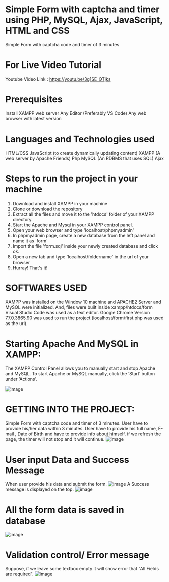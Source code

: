 # Simple Form with captcha and timer using PHP, MySQL, Ajax, JavaScript, HTML and CSS
Simple Form with captcha code and timer of 3 minutes

# For Live Video Tutorial
Youtube Video Link : https://youtu.be/3g1SE_QTjks

# Prerequisites
Install XAMPP web server
Any Editor (Preferably VS Code)
Any web browser with latest version

# Languages and Technologies used
HTML/CSS
JavaScript (to create dynamically updating content)
XAMPP (A web server by Apache Friends)
Php
MySQL (An RDBMS that uses SQL)
Ajax

# Steps to run the project in your machine
1. Download and install XAMPP in your machine
2. Clone or download the repository
3. Extract all the files and move it to the 'htdocs' folder of your XAMPP directory.
4. Start the Apache and Mysql in your XAMPP control panel.
5. Open your web browser and type 'localhost/phpmyadmin'
6. In phpmyadmin page, create a new database from the left panel and name it as 'form'
7. Import the file 'form.sql' inside your newly created database and click ok.
8. Open a new tab and type 'localhost/foldername' in the url of your browser
9. Hurray! That's it!

# SOFTWARES USED
XAMPP was installed on the Window 10 machine and APACHE2 Server and MySQL were initialized. And, files were built inside xampp/htdocs/form
Visual Studio Code was used as a text editor.
Google Chrome Version 77.0.3865.90 was used to run the project (localhost/form/first.php was used as the url).

# Starting Apache And MySQL in XAMPP:
The XAMPP Control Panel allows you to manually start and stop Apache and MySQL. To start Apache or MySQL manually, click the ‘Start’ button under ‘Actions’.

![image](https://user-images.githubusercontent.com/68114246/136844437-4c5d16d0-b79e-422b-872a-6dbf2989258a.png)

# GETTING INTO THE PROJECT:
Simple Form with captcha code and timer of 3 minutes.
User have to provide his/her data within 3 minutes.
User have to provide his full name, E-mail , Date of Birth and have to provide info about himself.
if we refresh the page, the timer will not stop and it will continue.
![image](https://user-images.githubusercontent.com/68114246/136845906-eb1277aa-058c-4307-903d-481caf7d85c2.png)

# User input Data and Success Message
When user provide his data and submit the form. 
![image](https://user-images.githubusercontent.com/68114246/136847217-3b164390-a14c-49e1-b490-0bf05e1edb5e.png)
A Success message is displayed on the top.
![image](https://user-images.githubusercontent.com/68114246/136846809-656c633f-50a0-4663-b865-73f17b38ccba.png)

# All the form data is saved in database
![image](https://user-images.githubusercontent.com/68114246/136847261-ff476a56-736d-471f-a1f8-6f8c93c79ece.png)

# Validation control/ Error message
Suppose, if we leave some textbox empty it will show error that "All Fields are required".
![image](https://user-images.githubusercontent.com/68114246/136846101-e3d2bb68-ef22-4d88-ad0d-511034ab4abe.png)

